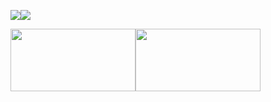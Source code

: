 

<!-- ![ellalingatores's Stats](https://github-readme-stats.vercel.app/api?username=ellalingatores&theme=vue-dark&show_icons=true&hide_border=true&count_private=true) -->
<!-- ![ellalingatores's Streak](https://github-readme-streak-stats.herokuapp.com/?user=ellalingatores&theme=vue-dark&hide_border=true) -->

  <img src="https://img.shields.io/badge/HTML5-E34F26?style=for-the-badge&logo=html5&logoColor=white" /><img src="https://img.shields.io/badge/JavaScript-323330?style=for-the-badge&logo=javascript&logoColor=F7DF1E" />



<img align="center" width="200" height="100" src="https://github-readme-stats.vercel.app/api?username=ellalingatores&theme=vue-dark&show_icons=true&hide_border=true&count_private=true"><img align="center" width="200" height="100" src="https://github-readme-streak-stats.herokuapp.com/?user=ellalingatores&theme=vue-dark&hide_border=true">



